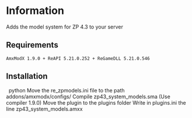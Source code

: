 # Information

Adds the model system for ZP 4.3 to your server

## Requirements
```
AmxModX 1.9.0 + ReAPI 5.21.0.252 + ReGameDLL 5.21.0.546
```

## Installation

`` ``python
Move the re_zpmodels.ini file to the path addons/amxmodx/configs/
Compile zp43_system_models.sma (Use compiler 1.9.0)
Move the plugin to the plugins folder
Write in plugins.ini the line zp43_system_models.amxx
```